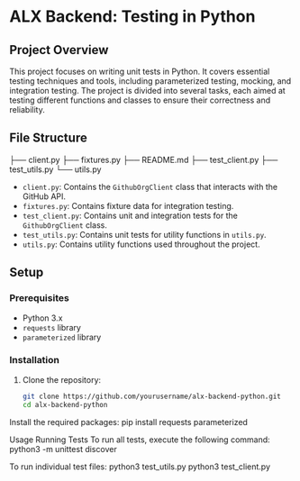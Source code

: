 # ALX Backend: Testing in Python

## Project Overview

This project focuses on writing unit tests in Python. It covers essential testing techniques and tools, including parameterized testing, mocking, and integration testing. The project is divided into several tasks, each aimed at testing different functions and classes to ensure their correctness and reliability.

## File Structure

├── client.py
├── fixtures.py
├── README.md
├── test_client.py
├── test_utils.py
└── utils.py


- `client.py`: Contains the `GithubOrgClient` class that interacts with the GitHub API.
- `fixtures.py`: Contains fixture data for integration testing.
- `test_client.py`: Contains unit and integration tests for the `GithubOrgClient` class.
- `test_utils.py`: Contains unit tests for utility functions in `utils.py`.
- `utils.py`: Contains utility functions used throughout the project.

## Setup

### Prerequisites

- Python 3.x
- `requests` library
- `parameterized` library

### Installation

1. Clone the repository:
   ```sh
   git clone https://github.com/yourusername/alx-backend-python.git
   cd alx-backend-python

Install the required packages:
  pip install requests parameterized

Usage
Running Tests
To run all tests, execute the following command:
  python3 -m unittest discover

To run individual test files:
  python3 test_utils.py 
  python3 test_client.py

